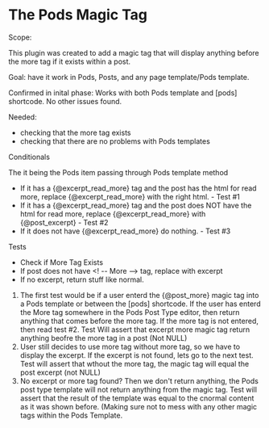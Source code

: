 # The Pods <!-- more --> Magic Tag

Scope: 

This plugin was created to add a magic tag that will display anything before the more tag if it exists within a post.

Goal: have it work in Pods, Posts, and any page template/Pods template. 

Confirmed in inital phase: Works with both Pods template and [pods] shortcode. No other issues found.

Needed:

- checking that the more tag exists
- checking that there are no problems with Pods templates

Conditionals 

The it being the Pods item passing through Pods template method
-  If it has a {@excerpt_read_more} tag and the post has the html for read more, replace {@excerpt_read_more} with the right html. - Test #1
-  If it has a {@excerpt_read_more} tag and the post does NOT have the html for read more, replace {@excerpt_read_more} with {@post_excerpt} - Test #2
-   If it does not have {@excerpt_read_more} do nothing. - Test #3


Tests
- Check if More Tag Exists
- If post does not have <! -- More --> tag, replace with excerpt
- If no excerpt, return stuff like normal. 

1. The first test would be if a user enterd the {@post_more} magic tag into a Pods template or between the [pods] shortcode. If the user has enterd the More tag somewhere in the Pods Post Type editor, then return anything that comes before the more tag. If the more tag is not entered, then read test #2. Test Will assert that excerpt more magic tag return anything beofre the more tag in a post (Not NULL)
2. User still decides to use more tag without more tag, so we have to display the excerpt. If the excerpt is not found, lets go to the next test. Test will assert that wthout the more tag, the magic tag will equal the post excerpt (not NULL)
3. No excerpt or more tag found? Then we don't return anything, the Pods post type template will not return anything from the magic tag. Test will assert that the result of the template was equal to the cnormal content as it was shown before. (Making sure not to mess with any other magic tags within the Pods Template.
